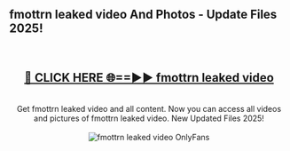 <h2>fmottrn leaked video And Photos - Update Files 2025!</h2>
<br>
<div align="center">
<h2><a href="https://betterlinks.top/A2PfLJ" rel="nofollow">🔴 CLICK HERE 🌐==►► fmottrn leaked video</a></h2>
<br>
Get fmottrn leaked video and all content. Now you can access all videos and pictures of fmottrn leaked video. New Updated Files 2025!
<br>
<br>
<a href="https://betterlinks.top/A2PfLJ" rel="nofollow" data-target="animated-image.originalLink"><img src="https://i.imgur.com/dJHk4Zq.gif" alt="fmottrn leaked video OnlyFans" style="max-width: 100%; display: inline-block;" data-target="animated-image.originalImage"></a>
</div>
<br>